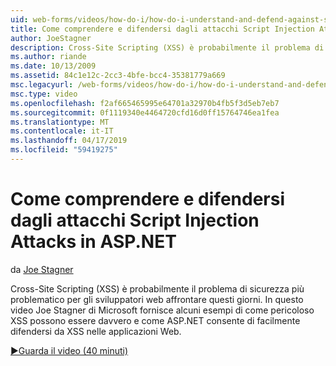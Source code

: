 ```yaml
---
uid: web-forms/videos/how-do-i/how-do-i-understand-and-defend-against-script-injection-attacks-in-aspnet
title: Come comprendere e difendersi dagli attacchi Script Injection Attacks in ASP.NET | Microsoft Docs
author: JoeStagner
description: Cross-Site Scripting (XSS) è probabilmente il problema di sicurezza più problematico per gli sviluppatori web affrontare questi giorni. In questo video Joe Stagner di Microsoft pro...
ms.author: riande
ms.date: 10/13/2009
ms.assetid: 84c1e12c-2cc3-4bfe-bcc4-35381779a669
msc.legacyurl: /web-forms/videos/how-do-i/how-do-i-understand-and-defend-against-script-injection-attacks-in-aspnet
msc.type: video
ms.openlocfilehash: f2af665465995e64701a32970b4fb5f3d5eb7eb7
ms.sourcegitcommit: 0f1119340e4464720cfd16d0ff15764746ea1fea
ms.translationtype: MT
ms.contentlocale: it-IT
ms.lasthandoff: 04/17/2019
ms.locfileid: "59419275"
---
```

# <a name="how-do-i-understand-and-defend-against-script-injection-attacks-in-aspnet"></a>Come comprendere e difendersi dagli attacchi Script Injection Attacks in ASP.NET

da [Joe Stagner](https://github.com/JoeStagner)

Cross-Site Scripting (XSS) è probabilmente il problema di sicurezza più problematico per gli sviluppatori web affrontare questi giorni. In questo video Joe Stagner di Microsoft fornisce alcuni esempi di come pericoloso XSS possono essere davvero e come ASP.NET consente di facilmente difendersi da XSS nelle applicazioni Web.

[&#9654;Guarda il video (40 minuti)](https://channel9.msdn.com/Blogs/ASP-NET-Site-Videos/how-do-i-understand-and-defend-against-script-injection-attacks-in-aspnet)
